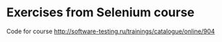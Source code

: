 # Exercises from Selenium course
Code for course http://software-testing.ru/trainings/catalogue/online/904
